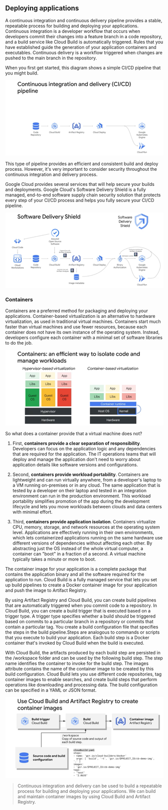 

## Deploying applications

A continuous integration and continuous delivery pipeline provides a stable, repeatable process for building and deploying your applications. Continuous integration is a developer workflow that occurs when developers commit their changes into a feature branch in a code repository, and a build service like Cloud Build is automatically triggered. Rules that you have established guide the generation of your application containers and executables. Continuous delivery is a workflow triggered when changes are pushed to the main branch in the repository.

When you first get started, this diagram shows a simple CI/CD pipeline that you might build.

![Simple CI/CD pipeline](ci-cd_pipeline.png)

This type of pipeline provides an efficient and consistent build and deploy process. However, it's very important to consider security throughout the continuous integration and delivery process.

Google Cloud provides several services that will help secure your builds and deployments. Google Cloud's Software Delivery Shield is a fully managed, end-to-end software supply chain security solution that protects every step of your CI/CD process and helps you fully secure your CI/CD pipeline.

![Software Delivery Shield](software_delivery_shield.png)

### Containers
Containers are a preferred method for packaging and deploying your applications. Container-based virtualization is an alternative to hardware virtualization, as used in traditional virtual machines. Containers start much faster than virtual machines and use fewer resources, because each container does not have its own instance of the operating system. Instead, developers configure each container with a minimal set of software libraries to do the job.

![Containers](containers.png)

So what does a container provide that a virtual machine does not?

1. First, **containers provide a clear separation of responsibility**. Developers can focus on the application logic and any dependencies that are required for the application. The IT operations teams that will deploy and manage the application don't need to worry about application details like software versions and configurations.
2. Second, **containers provide workload portability**. Containers are lightweight and can run virtually anywhere, from a developer's laptop to a VM running on-premises or in any cloud. The same application that is tested by a developer on their laptop and tested in an integration environment can run in the production environment. This workload portability simplifies promotion of the app during the development lifecycle and lets you move workloads between clouds and data centers with minimal effort.

3. Third, **containers provide application isolation**. Containers virtualize CPU, memory, storage, and network resources at the operating system level. Applications are effectively running in their own environments, which lets containerized applications running on the same hardware use different versions of dependencies without affecting each other. By abstracting just the OS instead of the whole virtual computer, a container can "boot" in a fraction of a second. A virtual machine typically takes a minute or more to boot.

The container image for your application is a complete package that contains the application binary and all the software required for the application to run. Cloud Build is a fully managed service that lets you set up build pipelines to create a Docker container image for your application and push the image to Artifact Registry. 

By using Artifact Registry and Cloud Build, you can create build pipelines that are automatically triggered when you commit code to a repository. In Cloud Build, you can create a build trigger that is executed based on a trigger type. A trigger type specifies whether a build should be triggered based on commits to a particular branch in a repository or commits that contain a particular tag. You create a build configuration file that specifies the steps in the build pipeline.Steps are analogous to commands or scripts that you execute to build your application. Each build step is a Docker container that's invoked by Cloud Build when the build is executed. 

With Cloud Build, the artifacts produced by each build step are persisted in the /workspace folder and can be used by the following build step. The step name identifies the container to invoke for the build step. The images attribute contains the name of the container image to be created by this build configuration. Cloud Build lets you use different code repositories, tag container images to enable searches, and create build steps that perform operations like downloading and processing data. The build configuration can be specified in a YAML or JSON format.

![Build](build.png)

> Continuous integration and delivery can be used to build a repeatable process for building and deploying your applications.
> We can build and maintain container images by using Cloud Build and Artifact Registry.